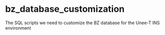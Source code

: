 # bz_database_customization
The SQL scripts we need to customize the BZ database for the Unee-T INS environment
